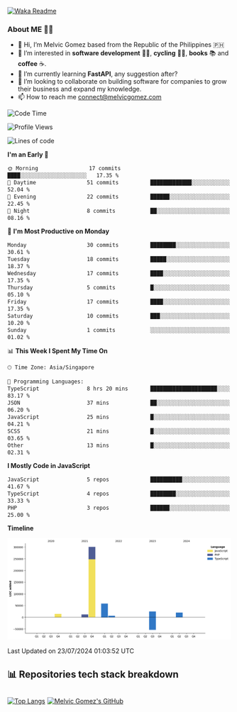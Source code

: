 [![Waka Readme](https://github.com/melvicgomez/melvicgomez/actions/workflows/main.yml/badge.svg)](https://github.com/melvicgomez/melvicgomez/actions/workflows/main.yml)

### **About ME 🚴🏻** 
- 👋 Hi, I’m Melvic Gomez based from the Republic of the Philippines 🇵🇭
- 👀 I’m interested in **software development** 👨‍💻, **cycling** 🚴‍♂️, **books** 📚 and **coffee** ☕. 
- 🌱 I’m currently learning **FastAPI**, any suggestion after?
- 💞️ I’m looking to collaborate on building software for companies to grow their business and expand my knowledge.
- 📫 How to reach me <connect@melvicgomez.com>
 
<!--START_SECTION:waka-->
![Code Time](http://img.shields.io/badge/Code%20Time-3%2C163%20hrs%2047%20mins-blue)

![Profile Views](http://img.shields.io/badge/Profile%20Views-0-blue)

![Lines of code](https://img.shields.io/badge/From%20Hello%20World%20I%27ve%20Written-433.6%20thousand%20lines%20of%20code-blue)

**I'm an Early 🐤** 

```text
🌞 Morning                17 commits          ████░░░░░░░░░░░░░░░░░░░░░   17.35 % 
🌆 Daytime                51 commits          █████████████░░░░░░░░░░░░   52.04 % 
🌃 Evening                22 commits          ██████░░░░░░░░░░░░░░░░░░░   22.45 % 
🌙 Night                  8 commits           ██░░░░░░░░░░░░░░░░░░░░░░░   08.16 % 
```
📅 **I'm Most Productive on Monday** 

```text
Monday                   30 commits          ████████░░░░░░░░░░░░░░░░░   30.61 % 
Tuesday                  18 commits          █████░░░░░░░░░░░░░░░░░░░░   18.37 % 
Wednesday                17 commits          ████░░░░░░░░░░░░░░░░░░░░░   17.35 % 
Thursday                 5 commits           █░░░░░░░░░░░░░░░░░░░░░░░░   05.10 % 
Friday                   17 commits          ████░░░░░░░░░░░░░░░░░░░░░   17.35 % 
Saturday                 10 commits          ███░░░░░░░░░░░░░░░░░░░░░░   10.20 % 
Sunday                   1 commits           ░░░░░░░░░░░░░░░░░░░░░░░░░   01.02 % 
```


📊 **This Week I Spent My Time On** 

```text
🕑︎ Time Zone: Asia/Singapore

💬 Programming Languages: 
TypeScript               8 hrs 20 mins       █████████████████████░░░░   83.17 % 
JSON                     37 mins             ██░░░░░░░░░░░░░░░░░░░░░░░   06.20 % 
JavaScript               25 mins             █░░░░░░░░░░░░░░░░░░░░░░░░   04.21 % 
SCSS                     21 mins             █░░░░░░░░░░░░░░░░░░░░░░░░   03.65 % 
Other                    13 mins             █░░░░░░░░░░░░░░░░░░░░░░░░   02.31 % 
```

**I Mostly Code in JavaScript** 

```text
JavaScript               5 repos             ██████████░░░░░░░░░░░░░░░   41.67 % 
TypeScript               4 repos             ████████░░░░░░░░░░░░░░░░░   33.33 % 
PHP                      3 repos             ██████░░░░░░░░░░░░░░░░░░░   25.00 % 
```



**Timeline**

![Lines of Code chart](https://raw.githubusercontent.com/melvicgomez/melvicgomez/master/assets/bar_graph.png)


 Last Updated on 23/07/2024 01:03:52 UTC
<!--END_SECTION:waka-->


## 📊 Repositories tech stack breakdown
<div style="display:inline-flex;">

<div style="margin-right:5px;">

[![Top Langs](https://github-readme-stats.vercel.app/api/top-langs/?username=melvicgomez&count_private=true&show_icons=true&bg_color=202124&title_color=D12A1E&icon_color=FAD127&text_color=ffffff)](https://melvicgomez.com)
</div>

[![Melvic Gomez's GitHub](https://github-readme-stats.vercel.app/api?username=melvicgomez&count_private=true&show_icons=true&bg_color=202124&title_color=D12A1E&icon_color=FAD127&text_color=ffffff)](https://github.com/melvicgomez)
<div>
